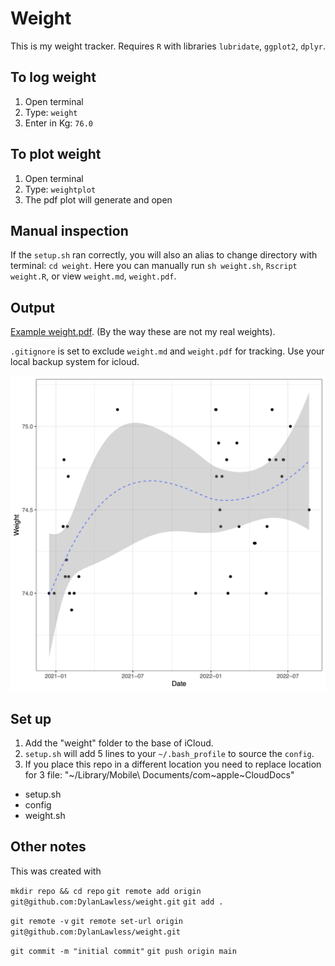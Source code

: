 # Weight
This is my weight tracker.
Requires `R` with libraries `lubridate`, `ggplot2`, `dplyr`.

## To log weight

1. Open terminal
2. Type: `weight`
3. Enter in Kg: `76.0`

## To plot weight

1. Open terminal
2. Type: `weightplot`
3. The pdf plot will generate and open

## Manual inspection
If the `setup.sh` ran correctly, you will also an alias to change directory with terminal: `cd weight`.
Here you can manually run `sh weight.sh`, `Rscript weight.R`, or view `weight.md`, `weight.pdf`.

## Output
[Example weight.pdf](weight_example.pdf).
(By the way these are not my real weights).

`.gitignore` is set to exclude `weight.md` and `weight.pdf` for tracking. 
Use your local backup system for icloud.

![Weight plot example](weight_example.png?raw=true "Title")

## Set up
1. Add the "weight" folder to the base of iCloud. 
2. `setup.sh` will add 5 lines to your `~/.bash_profile` to source the `config`.
3. If you place this repo in a different location you need to replace location for 3 file:
"~/Library/Mobile\ Documents/com~apple~CloudDocs"

* setup.sh
* config
* weight.sh

## Other notes
This was created with

`mkdir repo && cd repo`
`git remote add origin git@github.com:DylanLawless/weight.git`
`git add .`

`git remote -v`
`git remote set-url origin git@github.com:DylanLawless/weight.git`

`git commit -m "initial commit"`
`git push origin main`



